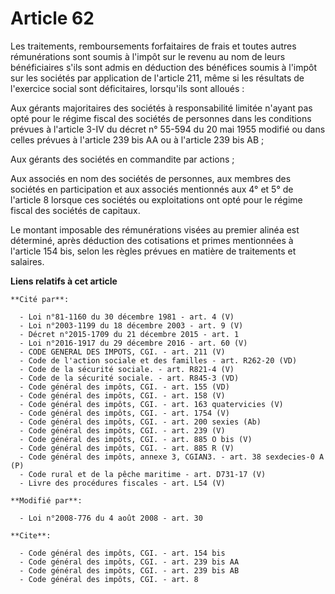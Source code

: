 # Article 62

Les traitements, remboursements forfaitaires de frais et toutes autres rémunérations sont soumis à l'impôt sur le revenu au
nom de leurs bénéficiaires s'ils sont admis en déduction des bénéfices soumis à l'impôt sur les sociétés par application de
l'article 211, même si les résultats de l'exercice social sont déficitaires, lorsqu'ils sont alloués : 

Aux gérants majoritaires des sociétés à responsabilité limitée n'ayant pas opté pour le régime fiscal des sociétés de
personnes dans les conditions prévues à l'article 3-IV du décret n° 55-594 du 20 mai 1955 modifié ou dans celles prévues à
l'article 239 bis AA ou à l'article 239 bis AB ; 

Aux gérants des sociétés en commandite par actions ; 

Aux associés en nom des sociétés de personnes, aux membres des sociétés en participation et aux associés mentionnés aux 4° et
5° de l'article 8 lorsque ces sociétés ou exploitations ont opté pour le régime fiscal des sociétés de capitaux. 

Le montant imposable des rémunérations visées au premier alinéa est déterminé, après déduction des cotisations et primes
mentionnées à l'article 154 bis, selon les règles prévues en matière de traitements et salaires.

**Liens relatifs à cet article**

	**Cité par**:

	  - Loi n°81-1160 du 30 décembre 1981 - art. 4 (V)
	  - Loi n°2003-1199 du 18 décembre 2003 - art. 9 (V)
	  - Décret n°2015-1709 du 21 décembre 2015 - art. 1
	  - Loi n°2016-1917 du 29 décembre 2016 - art. 60 (V)
	  - CODE GENERAL DES IMPOTS, CGI. - art. 211 (V)
	  - Code de l'action sociale et des familles - art. R262-20 (VD)
	  - Code de la sécurité sociale. - art. R821-4 (V)
	  - Code de la sécurité sociale. - art. R845-3 (VD)
	  - Code général des impôts, CGI. - art. 155 (VD)
	  - Code général des impôts, CGI. - art. 158 (V)
	  - Code général des impôts, CGI. - art. 163 quatervicies (V)
	  - Code général des impôts, CGI. - art. 1754 (V)
	  - Code général des impôts, CGI. - art. 200 sexies (Ab)
	  - Code général des impôts, CGI. - art. 239 (V)
	  - Code général des impôts, CGI. - art. 885 O bis (V)
	  - Code général des impôts, CGI. - art. 885 R (V)
	  - Code général des impôts, annexe 3, CGIAN3. - art. 38 sexdecies-0 A (P)
	  - Code rural et de la pêche maritime - art. D731-17 (V)
	  - Livre des procédures fiscales - art. L54 (V)

	**Modifié par**:

	  - Loi n°2008-776 du 4 août 2008 - art. 30

	**Cite**:

	  - Code général des impôts, CGI. - art. 154 bis
	  - Code général des impôts, CGI. - art. 239 bis AA
	  - Code général des impôts, CGI. - art. 239 bis AB
	  - Code général des impôts, CGI. - art. 8
